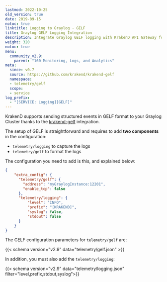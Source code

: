```yaml
---
lastmod: 2022-10-25
old_version: true
date: 2019-09-15
notoc: true
linktitle: Logging to Graylog - GELF
title: Graylog GELF Logging Integration
description: Integrate Graylog GELF logging with KrakenD API Gateway for centralized log management and analysis of API logs
weight: 320
notoc: true
menu:
  community_v2.9:
    parent: "160 Monitoring, Logs, and Analytics"
meta:
  since: v0.7
  source: https://github.com/krakend/krakend-gelf
  namespace:
  - telemetry/gelf
  scope:
  - service
log_prefix:
  - "[SERVICE: Logging][GELF]"
---
```

KrakenD supports sending structured events in GELF format to your Graylog Cluster thanks to the [krakend-gelf](https://github.com/krakend/krakend-gelf) integration.

The setup of GELF is straightforward and requires to add **two components** in the configuration:

- `telemetry/logging` to capture the logs
- `telemetry/gelf` to format the logs

The configuration you need to add is this, and explained below:

```json
{
    "extra_config": {
      "telemetry/gelf": {
        "address": "myGraylogInstance:12201",
        "enable_tcp": false
      },
      "telemetry/logging": {
          "level": "INFO",
          "prefix": "[KRAKEND]",
          "syslog": false,
          "stdout": false
      }
    }
}
```

The GELF configuration parameters for `telemetry/gelf` are:

{{< schema version="v2.9" data="telemetry/gelf.json" >}}

In addition, you must also add the `telemetry/logging`:

{{< schema version="v2.9" data="telemetry/logging.json" filter="level,prefix,stdout,syslog">}}
